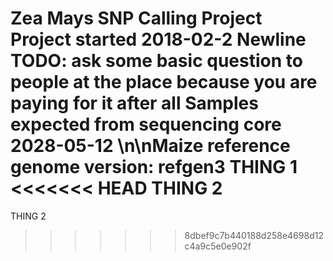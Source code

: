 Zea Mays SNP Calling Project
Project started 2018-02-2
Newline
TODO: ask some basic question to people at the place because you are paying for it after all
Samples expected from sequencing core 2028-05-12
\n\nMaize reference genome version: refgen3
THING 1
<<<<<<< HEAD
THING 2
=======
THING 2

>>>>>>> 8dbef9c7b440188d258e4698d12c4a9c5e0e902f
